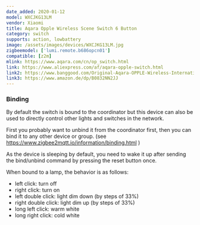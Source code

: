 ```yaml
---
date_added: 2020-01-12
model: WXCJKG13LM
vendor: Xiaomi
title: Aqara Opple Wireless Scene Switch 6 Button
category: switch
supports: action, lowbattery
image: /assets/images/devices/WXCJKG13LM.jpg
zigbeemodel: ['lumi.remote.b686opcn01']
compatible: [z2m]
mlink: https://www.aqara.com/cn/op_switch.html
link: https://www.aliexpress.com/af/aqara-opple-switch.html
link2: https://www.banggood.com/Original-Aqara-OPPLE-Wireless-International-Version-Smart-Switch-Work-With-Apple-HomeKit-Xiaomi-Eco-System-p-1588700.html
link3: https://www.amazon.de/dp/B0832NN2JJ
---
```

### Binding
By default the switch is bound to the coordinator but this device can also be used to directly control other lights and switches in the network.

First you probably want to unbind it from the coordinator first, then you can bind it to any other device or group. (see https://www.zigbee2mqtt.io/information/binding.html )

As the device is sleeping by default, you need to wake it up after sending the bind/unbind command by pressing the reset button once.

When bound to a lamp, the behavior is as follows:
- left click: turn off
- right click: turn on
- left double click: light dim down (by steps of 33%)
- right double click: light dim up (by steps of 33%)
- long left click: warm white
- long right click: cold white